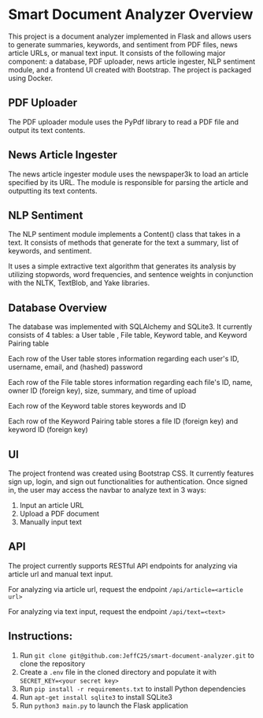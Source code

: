 # Smart Document Analyzer Overview

This project is a document analyzer implemented in Flask and allows users to generate summaries, keywords, and sentiment from PDF files, news article URLs, or manual text input. It consists of the following major component: a database, PDF uploader, news article ingester, NLP sentiment module, and a frontend UI created with Bootstrap. The project is packaged using Docker.

## PDF Uploader

The PDF uploader module uses the PyPdf library to read a PDF file and output its text contents.

## News Article Ingester

The news article ingester module uses the newspaper3k to load an article specified by its URL. The module is responsible for parsing the article and outputting its text contents.

## NLP Sentiment

The NLP sentiment module implements a Content() class that takes in a text. It consists of methods that generate for the text a summary, list of keywords, and sentiment.

It uses a simple extractive text algorithm that generates its analysis by utilizing stopwords, word frequencies, and sentence weights in conjunction with the NLTK, TextBlob, and Yake libraries.

## Database Overview 

The database was implemented with SQLAlchemy and SQLite3. It currently consists of 4 tables: a User table , File table, Keyword table, and Keyword Pairing table

Each row of the User table stores information regarding each user's ID, username, email, and (hashed) password

Each row of the File table stores information regarding each file's ID, name, owner ID (foreign key), size, summary, and time of upload

Each row of the Keyword table stores keywords and ID

Each row of the Keyword Pairing table stores a file ID (foreign key) and keyword ID (foreign key)

## UI

The project frontend was created using Bootstrap CSS. It currently features sign up, login, and sign out functionalities for authentication. Once signed in, the user may access the navbar to analyze text in 3 ways: 
1. Input an article URL
2. Upload a PDF document
3. Manually input text

## API

The project currently supports RESTful API endpoints for analyzing via article url and manual text input. 

For analyzing via article url, request the endpoint `/api/article=<article url>`

For analyzing via text input, request the endpoint `/api/text=<text>`

## Instructions:

1. Run `git clone git@github.com:JeffC25/smart-document-analyzer.git` to clone the repository
2. Create a `.env` file in the cloned directory and populate it with `SECRET_KEY=<your secret key>`
3. Run `pip install -r requirements.txt` to install Python dependencies
4. Run `apt-get install sqlite3` to install SQLite3
5. Run `python3 main.py` to launch the Flask application
